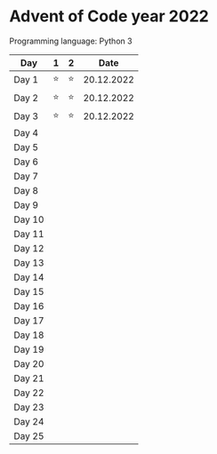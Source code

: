 # Advent of Code year 2022

Programming language: Python 3

| Day    | 1        | 2        | Date       |
|--------|----------|----------|------------|
| Day 1  | &#11088; | &#11088; | 20.12.2022 |
| Day 2  | &#11088; | &#11088; | 20.12.2022 |
| Day 3  | &#11088; | &#11088; | 20.12.2022 |
| Day 4  |          |          |            |
| Day 5  |          |          |            |
| Day 6  |          |          |            |
| Day 7  |          |          |            |
| Day 8  |          |          |            |
| Day 9  |          |          |            |
| Day 10 |          |          |            |
| Day 11 |          |          |            |
| Day 12 |          |          |            |
| Day 13 |          |          |            |
| Day 14 |          |          |            |
| Day 15 |          |          |            |
| Day 16 |          |          |            |
| Day 17 |          |          |            |
| Day 18 |          |          |            |
| Day 19 |          |          |            |
| Day 20 |          |          |            |
| Day 21 |          |          |            |
| Day 22 |          |          |            |
| Day 23 |          |          |            |
| Day 24 |          |          |            |
| Day 25 |          |          |            |
